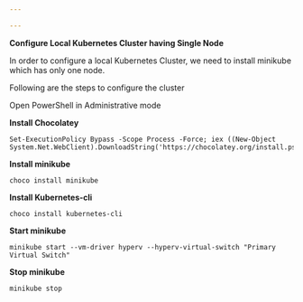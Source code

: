 ```yaml
---

---
```

**Configure Local Kubernetes Cluster having Single Node**

In order to configure a local Kubernetes Cluster, we need to install minikube which has only one node.

Following are the steps to configure the cluster

Open PowerShell in Administrative mode

**Install Chocolatey**

    Set-ExecutionPolicy Bypass -Scope Process -Force; iex ((New-Object System.Net.WebClient).DownloadString('https://chocolatey.org/install.ps1'))

**Install minikube**

    choco install minikube

**Install Kubernetes-cli**

    choco install kubernetes-cli

**Start minikube**

    minikube start --vm-driver hyperv --hyperv-virtual-switch "Primary Virtual Switch"

**Stop minikube**

    minikube stop